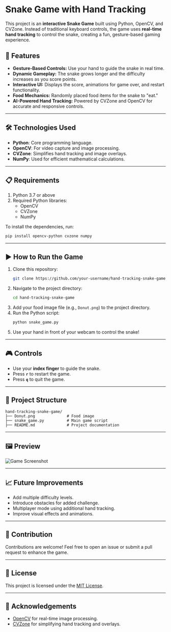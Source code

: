 # Snake Game with Hand Tracking

This project is an **interactive Snake Game** built using Python, OpenCV, and CVZone. Instead of traditional keyboard controls, the game uses **real-time hand tracking** to control the snake, creating a fun, gesture-based gaming experience.

## 🚀 Features

- **Gesture-Based Controls:** Use your hand to guide the snake in real time.
- **Dynamic Gameplay:** The snake grows longer and the difficulty increases as you score points.
- **Interactive UI:** Displays the score, animations for game over, and restart functionality.
- **Food Mechanics:** Randomly placed food items for the snake to "eat."
- **AI-Powered Hand Tracking:** Powered by CVZone and OpenCV for accurate and responsive controls.

---

## 🛠 Technologies Used

- **Python**: Core programming language.
- **OpenCV**: For video capture and image processing.
- **CVZone**: Simplifies hand tracking and image overlays.
- **NumPy**: Used for efficient mathematical calculations.

---

## 📋 Requirements

1. Python 3.7 or above
2. Required Python libraries:
   - OpenCV
   - CVZone
   - NumPy

To install the dependencies, run:
```bash
pip install opencv-python cvzone numpy
```

---

## ▶ How to Run the Game

1. Clone this repository:
   ```bash
   git clone https://github.com/your-username/hand-tracking-snake-game.git
   ```
2. Navigate to the project directory:
   ```bash
   cd hand-tracking-snake-game
   ```
3. Add your food image file (e.g., `Donut.png`) to the project directory.
4. Run the Python script:
   ```bash
   python snake_game.py
   ```
5. Use your hand in front of your webcam to control the snake!

---

## 🎮 Controls

- Use your **index finger** to guide the snake.
- Press **`r`** to restart the game.
- Press **`q`** to quit the game.

---

## 📂 Project Structure

```
hand-tracking-snake-game/
├── Donut.png              # Food image
├── snake_game.py          # Main game script
├── README.md              # Project documentation
```

---

## 🖼 Preview

![Game Screenshot](./screenshots/game_preview.png)

---

## 📈 Future Improvements

- Add multiple difficulty levels.
- Introduce obstacles for added challenge.
- Multiplayer mode using additional hand tracking.
- Improve visual effects and animations.

---

## 🤝 Contribution

Contributions are welcome! Feel free to open an issue or submit a pull request to enhance the game.

---

## 📜 License

This project is licensed under the [MIT License](./LICENSE).

---

## 🙌 Acknowledgements

- [OpenCV](https://opencv.org/) for real-time image processing.
- [CVZone](https://github.com/cvzone/cvzone) for simplifying hand tracking and overlays.

